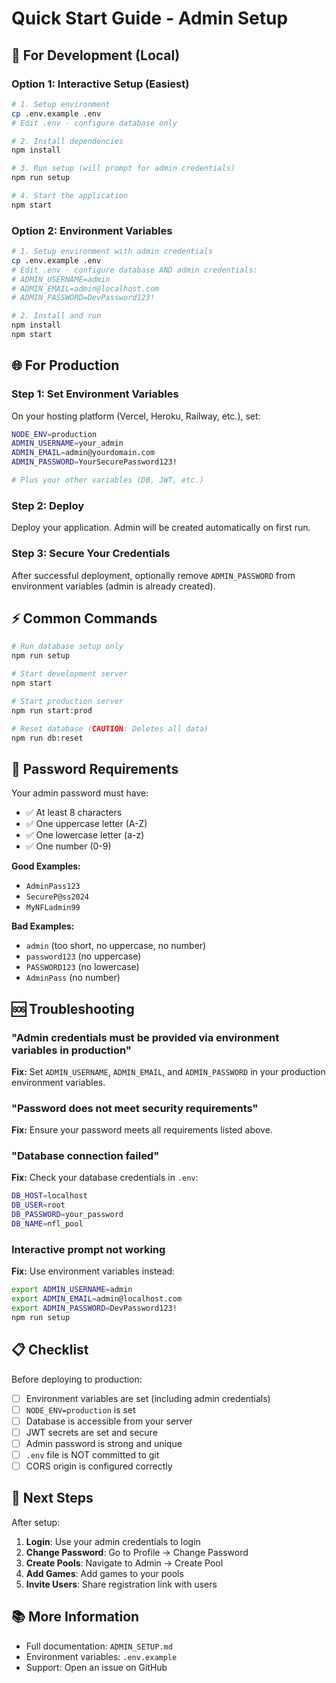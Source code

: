 # Quick Start Guide - Admin Setup

## 🚀 For Development (Local)

### Option 1: Interactive Setup (Easiest)

```bash
# 1. Setup environment
cp .env.example .env
# Edit .env - configure database only

# 2. Install dependencies
npm install

# 3. Run setup (will prompt for admin credentials)
npm run setup

# 4. Start the application
npm start
```

### Option 2: Environment Variables

```bash
# 1. Setup environment with admin credentials
cp .env.example .env
# Edit .env - configure database AND admin credentials:
# ADMIN_USERNAME=admin
# ADMIN_EMAIL=admin@localhost.com
# ADMIN_PASSWORD=DevPassword123!

# 2. Install and run
npm install
npm start
```

## 🌐 For Production

### Step 1: Set Environment Variables

On your hosting platform (Vercel, Heroku, Railway, etc.), set:

```bash
NODE_ENV=production
ADMIN_USERNAME=your_admin
ADMIN_EMAIL=admin@yourdomain.com
ADMIN_PASSWORD=YourSecurePassword123!

# Plus your other variables (DB, JWT, etc.)
```

### Step 2: Deploy

Deploy your application. Admin will be created automatically on first run.

### Step 3: Secure Your Credentials

After successful deployment, optionally remove `ADMIN_PASSWORD` from environment variables (admin is already created).

## ⚡ Common Commands

```bash
# Run database setup only
npm run setup

# Start development server
npm start

# Start production server
npm run start:prod

# Reset database (CAUTION: Deletes all data)
npm run db:reset
```

## 🔐 Password Requirements

Your admin password must have:
- ✅ At least 8 characters
- ✅ One uppercase letter (A-Z)
- ✅ One lowercase letter (a-z)
- ✅ One number (0-9)

**Good Examples:**
- `AdminPass123`
- `SecureP@ss2024`
- `MyNFLadmin99`

**Bad Examples:**
- `admin` (too short, no uppercase, no number)
- `password123` (no uppercase)
- `PASSWORD123` (no lowercase)
- `AdminPass` (no number)

## 🆘 Troubleshooting

### "Admin credentials must be provided via environment variables in production"

**Fix:** Set `ADMIN_USERNAME`, `ADMIN_EMAIL`, and `ADMIN_PASSWORD` in your production environment variables.

### "Password does not meet security requirements"

**Fix:** Ensure your password meets all requirements listed above.

### "Database connection failed"

**Fix:** Check your database credentials in `.env`:
```bash
DB_HOST=localhost
DB_USER=root
DB_PASSWORD=your_password
DB_NAME=nfl_pool
```

### Interactive prompt not working

**Fix:** Use environment variables instead:
```bash
export ADMIN_USERNAME=admin
export ADMIN_EMAIL=admin@localhost.com
export ADMIN_PASSWORD=DevPassword123!
npm run setup
```

## 📋 Checklist

Before deploying to production:

- [ ] Environment variables are set (including admin credentials)
- [ ] `NODE_ENV=production` is set
- [ ] Database is accessible from your server
- [ ] JWT secrets are set and secure
- [ ] Admin password is strong and unique
- [ ] `.env` file is NOT committed to git
- [ ] CORS origin is configured correctly

## 🎯 Next Steps

After setup:

1. **Login**: Use your admin credentials to login
2. **Change Password**: Go to Profile → Change Password
3. **Create Pools**: Navigate to Admin → Create Pool
4. **Add Games**: Add games to your pools
5. **Invite Users**: Share registration link with users

## 📚 More Information

- Full documentation: `ADMIN_SETUP.md`
- Environment variables: `.env.example`
- Support: Open an issue on GitHub